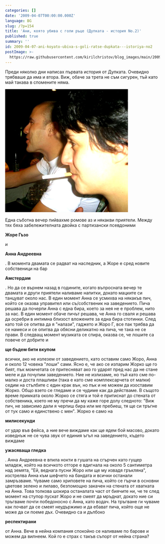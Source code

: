 ```yaml
---
categories: []
date: '2009-04-07T00:00:00.000Z'
language: BG
slug: /?p=154
title: 'Ани, която убива с голи ръце (Дупката - история No.2)'
published: true
summary: ''
id: 2009-04-07-ani-koyato-ubiva-s-goli-ratse-dupkata---istoriya-no2
postImage: >-
  https://raw.githubusercontent.com/kirilchristov/blog_images/main/2009/04/ani-joro.jpg
---
```


Преди няколко дни написах първата история от Дупката. Очевидно трябваше да има и втора. Виж, обаче за трета не съм сигурен, тъй като май такава в спомените няма.

![Жоро и Ани](https://raw.githubusercontent.com/kirilchristov/blog_images/main/2009/04/ani-joro.jpg)


Една съботна вечер пийвахме ромове аз и някакви приятели. Между тях бяха забележителната двойка с партизански псевдоними 

**Жоре Гъзо**

 и 

**Анна Андреевна**

. В момента двамата се радват на наследник, а Жоре е сред новите собственици на бар 

**Амстердам**

. Но да се върнем назад в годините, когато въпросната вечер те двамата и други приятели наливаме напитки, докато мацките си танцуват около нас. В един момент Анна се усмихва на някакъв пич, който се оказва управител или съ/собственик на заведението. Пича решава да почерпи Анна с една бира, което за нея не е проблем, нито за нас. В един момент обаче пичът решава, че Анна го сваля и решава да осребри в интимна близост вложените за една бира стотинки. След като той се опитва да я "налази", гаджето и Жоро Г, все пак трябва да се намеси и се опитва да обясни деликатно на пича, че така не се прави. В следващ момент музиката се спира, оказва се, че лошите са повече от добрите и 

**ще бъдем бити вкупом**

 всички, ако не излезем от заведението, като оставим само Жоро, Анна и около 12 човека "лоши" сами. Ясно е, че ако се изпарим Жорко ще го бият, пък момчетата се притесняват ако го ударят пред нас да не стане меле и да почупим заведението. Ние не излизаме, но тъй като сме по-малко и доста плашливи (така е като сме комплексарчета от малки) седим на стълбите с един крак вън, но пък и не можем да изоставим Жорко. Общо взето се гледаме и се чудиме как да действаме. В същото време примката около Жорко се стяга и той е притиснат до стената от собственика, което не му пречи да му каже горе долу следното: "Виж пич, не зависимо дали я черпиш бира или ме пребиеш, тя ще си тръгне от тук само и единствено с мен". Жорко е само на 

**милисекунди**

 от удар във фейса, а ние вече виждаме как ще ядем бой масово, докато изведнъж не се чува звук от единия ъгъл на заведението, където виждаме 

**ужасяваща гледка**

. Анна Андреевна е впила нокти в гушата на сгърчен като гущер младеж, който на всичкото отгоре е вдигнала на около 5 сантиметра над земята, "Ей, веднага пусни Жоро или ще му извадя гръкляна", изстрелва Анна към шефчето на бандата и всички останали замръзваме. Чуваме само хриповете на пича, който се гърчи в основни цветове зелено и лилаво, безпомощно закачен на стената от хватката на Анна. Това толкова шокира останалата част от биячите ни, че те след момент на ступор пускат Жоро и не смеят да мръднат, докато ние си тръгваме почти победоносно с Анна, като водач. На тръгване ги чуваме как почват да се смеят неудържимо и да ебават пича, който още не може да си поеме дъх. Очевидно са и дълбоко 

**респектирани**

 от Анна. Вече в нейна компания спокойно се наливаме по барове и можем да вилнеем. Кой го е страх с такъв съпорт от нейна страна?

